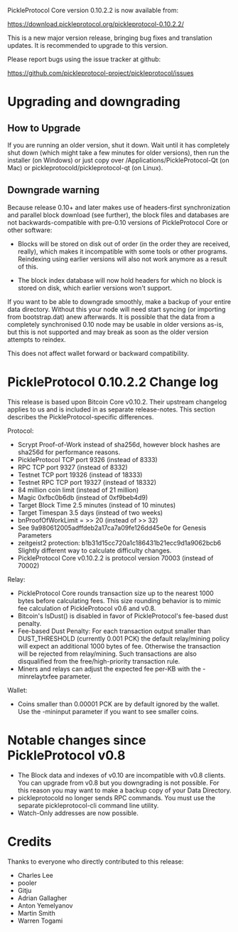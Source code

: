 PickleProtocol Core version 0.10.2.2 is now available from:

  <https://download.pickleprotocol.org/pickleprotocol-0.10.2.2/>

This is a new major version release, bringing bug fixes and translation 
updates. It is recommended to upgrade to this version.

Please report bugs using the issue tracker at github:

  <https://github.com/pickleprotocol-project/pickleprotocol/issues>

Upgrading and downgrading
=========================

How to Upgrade
--------------

If you are running an older version, shut it down. Wait until it has completely
shut down (which might take a few minutes for older versions), then run the
installer (on Windows) or just copy over /Applications/PickleProtocol-Qt (on Mac) or
pickleprotocold/pickleprotocol-qt (on Linux).

Downgrade warning
------------------

Because release 0.10+ and later makes use of headers-first synchronization and
parallel block download (see further), the block files and databases are not
backwards-compatible with pre-0.10 versions of PickleProtocol Core or other software:

* Blocks will be stored on disk out of order (in the order they are
received, really), which makes it incompatible with some tools or
other programs. Reindexing using earlier versions will also not work
anymore as a result of this.

* The block index database will now hold headers for which no block is
stored on disk, which earlier versions won't support.

If you want to be able to downgrade smoothly, make a backup of your entire data
directory. Without this your node will need start syncing (or importing from
bootstrap.dat) anew afterwards. It is possible that the data from a completely
synchronised 0.10 node may be usable in older versions as-is, but this is not
supported and may break as soon as the older version attempts to reindex.

This does not affect wallet forward or backward compatibility.


PickleProtocol 0.10.2.2 Change log
============================
This release is based upon Bitcoin Core v0.10.2.  Their upstream changelog applies to us and
is included in as separate release-notes.  This section describes the PickleProtocol-specific differences.

Protocol:
- Scrypt Proof-of-Work instead of sha256d, however block hashes are sha256d for performance reasons.
- PickleProtocol TCP port 9326 (instead of 8333)
- RPC TCP port 9327 (instead of 8332)
- Testnet TCP port 19326 (instead of 18333)
- Testnet RPC TCP port 19327 (instead of 18332)
- 84 million coin limit  (instead of 21 million)
- Magic 0xfbc0b6db       (instead of 0xf9beb4d9)
- Target Block Time 2.5 minutes (instead of 10 minutes)
- Target Timespan 3.5 days      (instead of two weeks)
- bnProofOfWorkLimit = >> 20    (instead of >> 32)
- See 9a980612005adffdeb2a17ca7a09fe126dd45e0e for Genesis Parameters
- zeitgeist2 protection: b1b31d15cc720a1c186431b21ecc9d1a9062bcb6 Slightly different way to calculate difficulty changes.
- PickleProtocol Core v0.10.2.2 is protocol version 70003 (instead of 70002)

Relay:
- PickleProtocol Core rounds transaction size up to the nearest 1000 bytes before calculating fees.  This size rounding behavior is to mimic fee calculation of PickleProtocol v0.6 and v0.8.
- Bitcoin's IsDust() is disabled in favor of PickleProtocol's fee-based dust penalty.
- Fee-based Dust Penalty: For each transaction output smaller than DUST_THRESHOLD (currently 0.001 PCK) the default relay/mining policy will expect an additional 1000 bytes of fee.  Otherwise the transaction will be rejected from relay/mining.  Such transactions are also disqualified from the free/high-priority transaction rule.
- Miners and relays can adjust the expected fee per-KB with the -minrelaytxfee parameter.

Wallet:
- Coins smaller than 0.00001 PCK are by default ignored by the wallet.  Use the -mininput parameter if you want to see smaller coins.

Notable changes since PickleProtocol v0.8
===================================

- The Block data and indexes of v0.10 are incompatible with v0.8 clients.  You can upgrade from v0.8 but you downgrading is not possible.  For this reason you may want to make a backup copy of your Data Directory.
- pickleprotocold no longer sends RPC commands.  You must use the separate pickleprotocol-cli command line utility.
- Watch-Only addresses are now possible.

Credits
=======

Thanks to everyone who directly contributed to this release:

- Charles Lee
- pooler
- Gitju
- Adrian Gallagher
- Anton Yemelyanov
- Martin Smith
- Warren Togami
